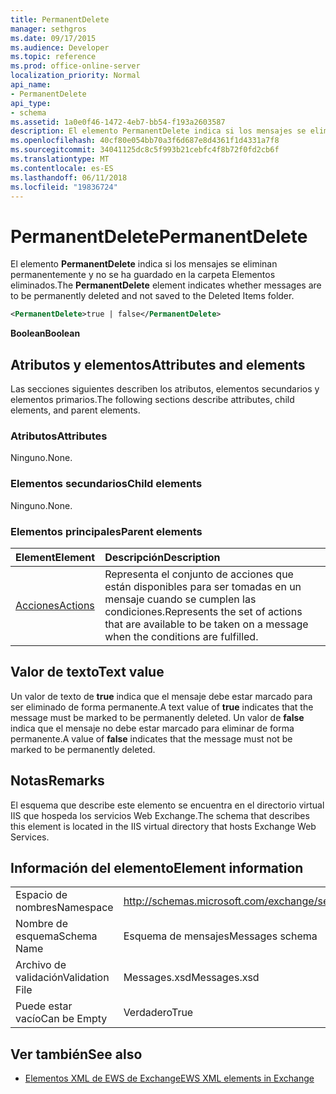 ```yaml
---
title: PermanentDelete
manager: sethgros
ms.date: 09/17/2015
ms.audience: Developer
ms.topic: reference
ms.prod: office-online-server
localization_priority: Normal
api_name:
- PermanentDelete
api_type:
- schema
ms.assetid: 1a0e0f46-1472-4eb7-bb54-f193a2603587
description: El elemento PermanentDelete indica si los mensajes se eliminan permanentemente y no se ha guardado en la carpeta Elementos eliminados.
ms.openlocfilehash: 40cf80e054bb70a3f6d687e8d4361f1d4331a7f8
ms.sourcegitcommit: 34041125dc8c5f993b21cebfc4f8b72f0fd2cb6f
ms.translationtype: MT
ms.contentlocale: es-ES
ms.lasthandoff: 06/11/2018
ms.locfileid: "19836724"
---
```

# <a name="permanentdelete"></a><span data-ttu-id="7f81b-103">PermanentDelete</span><span class="sxs-lookup"><span data-stu-id="7f81b-103">PermanentDelete</span></span>

<span data-ttu-id="7f81b-104">El elemento **PermanentDelete** indica si los mensajes se eliminan permanentemente y no se ha guardado en la carpeta Elementos eliminados.</span><span class="sxs-lookup"><span data-stu-id="7f81b-104">The **PermanentDelete** element indicates whether messages are to be permanently deleted and not saved to the Deleted Items folder.</span></span> 
  
```XML
<PermanentDelete>true | false</PermanentDelete>
```

 <span data-ttu-id="7f81b-105">**Boolean**</span><span class="sxs-lookup"><span data-stu-id="7f81b-105">**Boolean**</span></span>
## <a name="attributes-and-elements"></a><span data-ttu-id="7f81b-106">Atributos y elementos</span><span class="sxs-lookup"><span data-stu-id="7f81b-106">Attributes and elements</span></span>

<span data-ttu-id="7f81b-107">Las secciones siguientes describen los atributos, elementos secundarios y elementos primarios.</span><span class="sxs-lookup"><span data-stu-id="7f81b-107">The following sections describe attributes, child elements, and parent elements.</span></span>
  
### <a name="attributes"></a><span data-ttu-id="7f81b-108">Atributos</span><span class="sxs-lookup"><span data-stu-id="7f81b-108">Attributes</span></span>

<span data-ttu-id="7f81b-109">Ninguno.</span><span class="sxs-lookup"><span data-stu-id="7f81b-109">None.</span></span>
  
### <a name="child-elements"></a><span data-ttu-id="7f81b-110">Elementos secundarios</span><span class="sxs-lookup"><span data-stu-id="7f81b-110">Child elements</span></span>

<span data-ttu-id="7f81b-111">Ninguno.</span><span class="sxs-lookup"><span data-stu-id="7f81b-111">None.</span></span>
  
### <a name="parent-elements"></a><span data-ttu-id="7f81b-112">Elementos principales</span><span class="sxs-lookup"><span data-stu-id="7f81b-112">Parent elements</span></span>

|<span data-ttu-id="7f81b-113">**Element**</span><span class="sxs-lookup"><span data-stu-id="7f81b-113">**Element**</span></span>|<span data-ttu-id="7f81b-114">**Descripción**</span><span class="sxs-lookup"><span data-stu-id="7f81b-114">**Description**</span></span>|
|:-----|:-----|
|[<span data-ttu-id="7f81b-115">Acciones</span><span class="sxs-lookup"><span data-stu-id="7f81b-115">Actions</span></span>](actions.md) <br/> |<span data-ttu-id="7f81b-116">Representa el conjunto de acciones que están disponibles para ser tomadas en un mensaje cuando se cumplen las condiciones.</span><span class="sxs-lookup"><span data-stu-id="7f81b-116">Represents the set of actions that are available to be taken on a message when the conditions are fulfilled.</span></span>  <br/> |
   
## <a name="text-value"></a><span data-ttu-id="7f81b-117">Valor de texto</span><span class="sxs-lookup"><span data-stu-id="7f81b-117">Text value</span></span>

<span data-ttu-id="7f81b-118">Un valor de texto de **true** indica que el mensaje debe estar marcado para ser eliminado de forma permanente.</span><span class="sxs-lookup"><span data-stu-id="7f81b-118">A text value of **true** indicates that the message must be marked to be permanently deleted.</span></span> <span data-ttu-id="7f81b-119">Un valor de **false** indica que el mensaje no debe estar marcado para eliminar de forma permanente.</span><span class="sxs-lookup"><span data-stu-id="7f81b-119">A value of **false** indicates that the message must not be marked to be permanently deleted.</span></span> 
  
## <a name="remarks"></a><span data-ttu-id="7f81b-120">Notas</span><span class="sxs-lookup"><span data-stu-id="7f81b-120">Remarks</span></span>

<span data-ttu-id="7f81b-121">El esquema que describe este elemento se encuentra en el directorio virtual IIS que hospeda los servicios Web Exchange.</span><span class="sxs-lookup"><span data-stu-id="7f81b-121">The schema that describes this element is located in the IIS virtual directory that hosts Exchange Web Services.</span></span>
  
## <a name="element-information"></a><span data-ttu-id="7f81b-122">Información del elemento</span><span class="sxs-lookup"><span data-stu-id="7f81b-122">Element information</span></span>

|||
|:-----|:-----|
|<span data-ttu-id="7f81b-123">Espacio de nombres</span><span class="sxs-lookup"><span data-stu-id="7f81b-123">Namespace</span></span>  <br/> |http://schemas.microsoft.com/exchange/services/2006/messages  <br/> |
|<span data-ttu-id="7f81b-124">Nombre de esquema</span><span class="sxs-lookup"><span data-stu-id="7f81b-124">Schema Name</span></span>  <br/> |<span data-ttu-id="7f81b-125">Esquema de mensajes</span><span class="sxs-lookup"><span data-stu-id="7f81b-125">Messages schema</span></span>  <br/> |
|<span data-ttu-id="7f81b-126">Archivo de validación</span><span class="sxs-lookup"><span data-stu-id="7f81b-126">Validation File</span></span>  <br/> |<span data-ttu-id="7f81b-127">Messages.xsd</span><span class="sxs-lookup"><span data-stu-id="7f81b-127">Messages.xsd</span></span>  <br/> |
|<span data-ttu-id="7f81b-128">Puede estar vacío</span><span class="sxs-lookup"><span data-stu-id="7f81b-128">Can be Empty</span></span>  <br/> |<span data-ttu-id="7f81b-129">Verdadero</span><span class="sxs-lookup"><span data-stu-id="7f81b-129">True</span></span>  <br/> |
   
## <a name="see-also"></a><span data-ttu-id="7f81b-130">Ver también</span><span class="sxs-lookup"><span data-stu-id="7f81b-130">See also</span></span>



- [<span data-ttu-id="7f81b-131">Elementos XML de EWS de Exchange</span><span class="sxs-lookup"><span data-stu-id="7f81b-131">EWS XML elements in Exchange</span></span>](ews-xml-elements-in-exchange.md)

